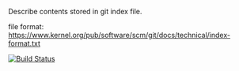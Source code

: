 Describe contents stored in git index file.

file format:
https://www.kernel.org/pub/software/scm/git/docs/technical/index-format.txt

[![Build Status](https://travis-ci.org/yoichi/git-cat-index.svg?branch=travis-ci)](https://travis-ci.org/yoichi/git-cat-index)